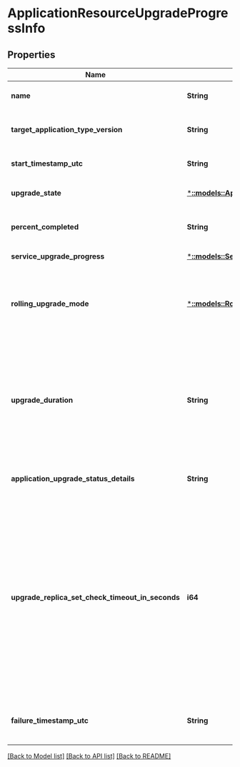 # ApplicationResourceUpgradeProgressInfo

## Properties
Name | Type | Description | Notes
------------ | ------------- | ------------- | -------------
**name** | **String** | Name of the Application resource. | [optional] [default to null]
**target_application_type_version** | **String** | The target application version for the application upgrade. | [optional] [default to null]
**start_timestamp_utc** | **String** | The estimated UTC datetime when the upgrade started. | [optional] [default to null]
**upgrade_state** | [***::models::ApplicationResourceUpgradeState**](ApplicationResourceUpgradeState.md) | The state of the application resource upgrade. | [optional] [default to null]
**percent_completed** | **String** | The estimated percent of replicas are completed in the upgrade. | [optional] [default to null]
**service_upgrade_progress** | [***::models::ServiceUpgradeProgressList**](ServiceUpgradeProgressList.md) | List of service upgrade progresses. | [optional] [default to null]
**rolling_upgrade_mode** | [***::models::RollingUpgradeMode**](RollingUpgradeMode.md) | The mode used to monitor health during a rolling upgrade. The values are UnmonitoredAuto, UnmonitoredManual, and Monitored. | [optional] [default to null]
**upgrade_duration** | **String** | The estimated amount of time that the overall upgrade elapsed. It is first interpreted as a string representing an ISO 8601 duration. If that fails, then it is interpreted as a number representing the total number of milliseconds. | [optional] [default to null]
**application_upgrade_status_details** | **String** | Additional detailed information about the status of the pending upgrade. | [optional] [default to null]
**upgrade_replica_set_check_timeout_in_seconds** | **i64** | The maximum amount of time to block processing of an upgrade domain and prevent loss of availability when there are unexpected issues. When this timeout expires, processing of the upgrade domain will proceed regardless of availability loss issues. The timeout is reset at the start of each upgrade domain. Valid values are between 0 and 42949672925 inclusive. (unsigned 32-bit integer). | [optional] [default to 42949672925]
**failure_timestamp_utc** | **String** | The estimated UTC datetime when the upgrade failed and FailureAction was executed. | [optional] [default to null]

[[Back to Model list]](../README.md#documentation-for-models) [[Back to API list]](../README.md#documentation-for-api-endpoints) [[Back to README]](../README.md)


